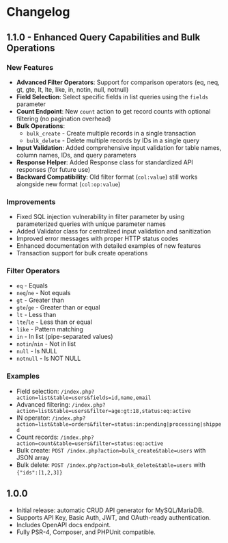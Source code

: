 # Changelog

## 1.1.0 - Enhanced Query Capabilities and Bulk Operations

### New Features
- **Advanced Filter Operators**: Support for comparison operators (eq, neq, gt, gte, lt, lte, like, in, notin, null, notnull)
- **Field Selection**: Select specific fields in list queries using the `fields` parameter
- **Count Endpoint**: New `count` action to get record counts with optional filtering (no pagination overhead)
- **Bulk Operations**: 
  - `bulk_create` - Create multiple records in a single transaction
  - `bulk_delete` - Delete multiple records by IDs in a single query
- **Input Validation**: Added comprehensive input validation for table names, column names, IDs, and query parameters
- **Response Helper**: Added Response class for standardized API responses (for future use)
- **Backward Compatibility**: Old filter format (`col:value`) still works alongside new format (`col:op:value`)

### Improvements
- Fixed SQL injection vulnerability in filter parameter by using parameterized queries with unique parameter names
- Added Validator class for centralized input validation and sanitization
- Improved error messages with proper HTTP status codes
- Enhanced documentation with detailed examples of new features
- Transaction support for bulk create operations

### Filter Operators
- `eq` - Equals
- `neq`/`ne` - Not equals
- `gt` - Greater than
- `gte`/`ge` - Greater than or equal
- `lt` - Less than
- `lte`/`le` - Less than or equal
- `like` - Pattern matching
- `in` - In list (pipe-separated values)
- `notin`/`nin` - Not in list
- `null` - Is NULL
- `notnull` - Is NOT NULL

### Examples
- Field selection: `/index.php?action=list&table=users&fields=id,name,email`
- Advanced filtering: `/index.php?action=list&table=users&filter=age:gt:18,status:eq:active`
- IN operator: `/index.php?action=list&table=orders&filter=status:in:pending|processing|shipped`
- Count records: `/index.php?action=count&table=users&filter=status:eq:active`
- Bulk create: `POST /index.php?action=bulk_create&table=users` with JSON array
- Bulk delete: `POST /index.php?action=bulk_delete&table=users` with `{"ids":[1,2,3]}`

## 1.0.0

- Initial release: automatic CRUD API generator for MySQL/MariaDB.
- Supports API Key, Basic Auth, JWT, and OAuth-ready authentication.
- Includes OpenAPI docs endpoint.
- Fully PSR-4, Composer, and PHPUnit compatible.